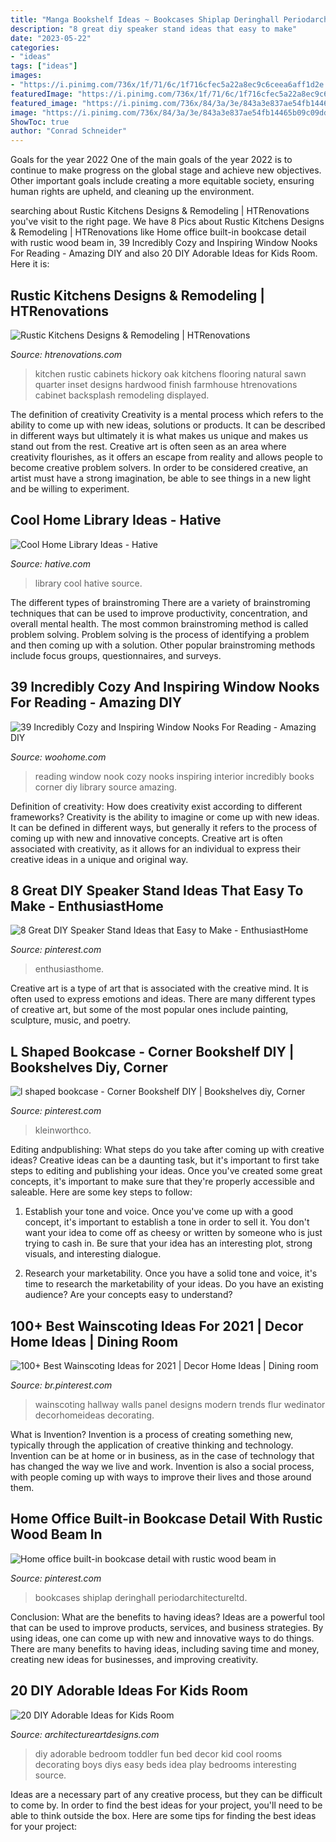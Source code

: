 ```yaml
---
title: "Manga Bookshelf Ideas ~ Bookcases Shiplap Deringhall Periodarchitectureltd"
description: "8 great diy speaker stand ideas that easy to make"
date: "2023-05-22"
categories:
- "ideas"
tags: ["ideas"]
images:
- "https://i.pinimg.com/736x/1f/71/6c/1f716cfec5a22a8ec9c6ceea6aff1d2e.jpg"
featuredImage: "https://i.pinimg.com/736x/1f/71/6c/1f716cfec5a22a8ec9c6ceea6aff1d2e.jpg"
featured_image: "https://i.pinimg.com/736x/84/3a/3e/843a3e837ae54fb14465b09c09dd0459.jpg"
image: "https://i.pinimg.com/736x/84/3a/3e/843a3e837ae54fb14465b09c09dd0459.jpg"
ShowToc: true
author: "Conrad Schneider"
---
```



Goals for the year 2022
One of the main goals of the year 2022 is to continue to make progress on the global stage and achieve new objectives. Other important goals include creating a more equitable society, ensuring human rights are upheld, and cleaning up the environment.

	

		
searching about Rustic Kitchens Designs &amp; Remodeling | HTRenovations you've visit to the right page. We have 8 Pics about Rustic Kitchens Designs &amp; Remodeling | HTRenovations like Home office built-in bookcase detail with rustic wood beam in, 39 Incredibly Cozy and Inspiring Window Nooks For Reading - Amazing DIY and also 20 DIY Adorable Ideas for Kids Room. Here it is:
		
    
## Rustic Kitchens Designs &amp; Remodeling | HTRenovations

<img loading=lazy src="http://www.htrenovations.com/wp-content/uploads/2015/09/Rush-006.jpg" onerror="this.onerror=null;this.src='https://tse2.mm.bing.net/th?id=OIP.a3HP6RvCoI9b59M0q78bxwHaKj&amp;pid=15.1';" alt="Rustic Kitchens Designs &amp; Remodeling | HTRenovations">

_Source: htrenovations.com_

>kitchen rustic cabinets hickory oak kitchens flooring natural sawn quarter inset designs hardwood finish farmhouse htrenovations cabinet backsplash remodeling displayed. 

	

The definition of creativity
Creativity is a mental process which refers to the ability to come up with new ideas, solutions or products. It can be described in different ways but ultimately it is what makes us unique and makes us stand out from the rest. Creative art is often seen as an area where creativity flourishes, as it offers an escape from reality and allows people to become creative problem solvers. In order to be considered creative, an artist must have a strong imagination, be able to see things in a new light and be willing to experiment.

    
## Cool Home Library Ideas - Hative

<img loading=lazy src="https://hative.com/wp-content/uploads/2014/12/home-library-ideas/5-cool-home-library-ideas.jpg" onerror="this.onerror=null;this.src='https://tse1.mm.bing.net/th?id=OIP.8PVUkpiAPHsT6xue2z_7PgHaLG&amp;pid=15.1';" alt="Cool Home Library Ideas - Hative">

_Source: hative.com_

>library cool hative source. 

	

The different types of brainstroming
There are a variety of brainstroming techniques that can be used to improve productivity, concentration, and overall mental health. The most common brainstroming method is called problem solving. Problem solving is the process of identifying a problem and then coming up with a solution. Other popular brainstroming methods include focus groups, questionnaires, and surveys.

    
## 39 Incredibly Cozy And Inspiring Window Nooks For Reading - Amazing DIY

<img loading=lazy src="http://www.woohome.com/wp-content/uploads/2013/10/Inspiring-Window-Reading-Nook-8.jpg" onerror="this.onerror=null;this.src='https://tse1.mm.bing.net/th?id=OIP.Nfv4Kq5j0WCg7ihmVQDJzgHaJ5&amp;pid=15.1';" alt="39 Incredibly Cozy and Inspiring Window Nooks For Reading - Amazing DIY">

_Source: woohome.com_

>reading window nook cozy nooks inspiring interior incredibly books corner diy library source amazing. 

	

Definition of creativity: How does creativity exist according to different frameworks?
Creativity is the ability to imagine or come up with new ideas. It can be defined in different ways, but generally it refers to the process of coming up with new and innovative concepts. Creative art is often associated with creativity, as it allows for an individual to express their creative ideas in a unique and original way.

    
## 8 Great DIY Speaker Stand Ideas That Easy To Make - EnthusiastHome

<img loading=lazy src="https://i.pinimg.com/736x/1f/71/6c/1f716cfec5a22a8ec9c6ceea6aff1d2e.jpg" onerror="this.onerror=null;this.src='https://tse4.mm.bing.net/th?id=OIP.JEBxBeeuJGt-tbiUT2GvvgHaLH&amp;pid=15.1';" alt="8 Great DIY Speaker Stand Ideas that Easy to Make - EnthusiastHome">

_Source: pinterest.com_

>enthusiasthome. 

	

Creative art is a type of art that is associated with the creative mind. It is often used to express emotions and ideas. There are many different types of creative art, but some of the most popular ones include painting, sculpture, music, and poetry.

    
## L Shaped Bookcase - Corner Bookshelf DIY | Bookshelves Diy, Corner

<img loading=lazy src="https://i.pinimg.com/736x/84/3a/3e/843a3e837ae54fb14465b09c09dd0459.jpg" onerror="this.onerror=null;this.src='https://tse3.mm.bing.net/th?id=OIP.GYE3V3h_w8cNru5cva3PSwHaNf&amp;pid=15.1';" alt="l shaped bookcase - Corner Bookshelf DIY | Bookshelves diy, Corner">

_Source: pinterest.com_

>kleinworthco. 

	

Editing andpublishing: What steps do you take after coming up with creative ideas?
Creative ideas can be a daunting task, but it's important to first take steps to editing and publishing your ideas. Once you've created some great concepts, it's important to make sure that they're properly accessible and saleable. Here are some key steps to follow:
1. Establish your tone and voice. Once you've come up with a good concept, it's important to establish a tone in order to sell it. You don't want your idea to come off as cheesy or written by someone who is just trying to cash in. Be sure that your idea has an interesting plot, strong visuals, and interesting dialogue.

2. Research your marketability. Once you have a solid tone and voice, it's time to research the marketability of your ideas. Do you have an existing audience? Are your concepts easy to understand?

    
## 100+ Best Wainscoting Ideas For 2021 | Decor Home Ideas | Dining Room

<img loading=lazy src="https://i.pinimg.com/736x/c1/9a/29/c19a2976421f757ba4bcc54978d74559.jpg" onerror="this.onerror=null;this.src='https://tse1.mm.bing.net/th?id=OIP.gP0XPft3LTv_gKK4TkPBKQAAAA&amp;pid=15.1';" alt="100+ Best Wainscoting Ideas for 2021 | Decor Home Ideas | Dining room">

_Source: br.pinterest.com_

>wainscoting hallway walls panel designs modern trends flur wedinator decorhomeideas decorating. 

	

What is Invention?
Invention is a process of creating something new, typically through the application of creative thinking and technology. Invention can be at home or in business, as in the case of technology that has changed the way we live and work. Invention is also a social process, with people coming up with ways to improve their lives and those around them.

    
## Home Office Built-in Bookcase Detail With Rustic Wood Beam In

<img loading=lazy src="https://i.pinimg.com/736x/14/d2/a5/14d2a5c25f5694746063cfa3647e3211.jpg" onerror="this.onerror=null;this.src='https://tse4.mm.bing.net/th?id=OIP.A1htz7YbAezWHO28M4iGXwHaLG&amp;pid=15.1';" alt="Home office built-in bookcase detail with rustic wood beam in">

_Source: pinterest.com_

>bookcases shiplap deringhall periodarchitectureltd. 

	

Conclusion: What are the benefits to having ideas?
Ideas are a powerful tool that can be used to improve products, services, and business strategies. By using ideas, one can come up with new and innovative ways to do things. There are many benefits to having ideas, including saving time and money, creating new ideas for businesses, and improving creativity.

    
## 20 DIY Adorable Ideas For Kids Room

<img loading=lazy src="http://www.architectureartdesigns.com/wp-content/uploads/2013/06/193-630x852.jpg" onerror="this.onerror=null;this.src='https://tse1.mm.bing.net/th?id=OIP.Js5lt_EgMjVrErOlQifomwHaKB&amp;pid=15.1';" alt="20 DIY Adorable Ideas for Kids Room">

_Source: architectureartdesigns.com_

>diy adorable bedroom toddler fun bed decor kid cool rooms decorating boys diys easy beds idea play bedrooms interesting source. 

	

Ideas are a necessary part of any creative process, but they can be difficult to come by. In order to find the best ideas for your project, you'll need to be able to think outside the box. Here are some tips for finding the best ideas for your project: 

